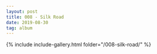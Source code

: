 ```yaml
---
layout: post
title: 008 - Silk Road
date: 2019-08-30
tag: album
---
```


{% include include-gallery.html folder="/008-silk-road/" %}